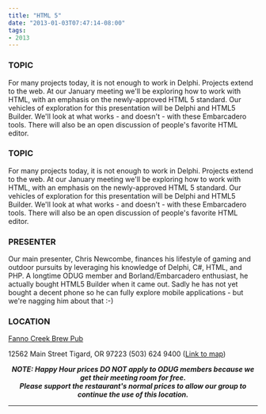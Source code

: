```yaml
---
title: "HTML 5"
date: "2013-01-03T07:47:14-08:00"
tags:
- 2013
---
```


<h3>TOPIC</h3>
<p>
For many projects today, it is not enough to work in Delphi. Projects extend to the web. At our January meeting we'll be exploring how to work with HTML, with an emphasis on the newly-approved HTML 5 standard. Our vehicles of exploration for this presentation will be Delphi and HTML5 Builder. We'll look at what works - and doesn't - with these  Embarcadero tools. There will also be an open discussion of people's favorite HTML editor.
</p>
<!--more--><h3>TOPIC</h3>
<p>
For many projects today, it is not enough to work in Delphi. Projects extend to the web. At our January meeting we'll be exploring how to work with HTML, with an emphasis on the newly-approved HTML 5 standard. Our vehicles of exploration for this presentation will be Delphi and HTML5 Builder. We'll look at what works - and doesn't - with these  Embarcadero tools. There will also be an open discussion of people's favorite HTML editor.
</p>

<h3>PRESENTER</h3>

<p>
Our main presenter, Chris Newcombe, finances his lifestyle of gaming and outdoor pursuits by leveraging his knowledge of Delphi, C#, HTML, and PHP.  A longtime ODUG member and Borland/Embarcadero enthusiast, he actually bought HTML5 Builder when it came out. Sadly he has not yet bought a decent phone so he can fully explore mobile applications - but we're nagging him about that :-)
</p>

<h3>LOCATION</h3>

<a href="http://www.maxsfannocreek.com/Portland_Area_Meeting_Rooms/">Fanno Creek Brew Pub</a>
<p>
12562 Main Street
Tigard, OR 97223
(503) 624 9400
(<a href="http://maps.google.com/maps?q=12562+SW+Main+St,+Tigard,+Oregon+97223&hl=en&ll=45.429457,-122.775028&spn=0.005383,0.011362&sll=37.0625,-95.677068&sspn=59.856937,102.128906&om=1&hnear=12562+SW+Main+St,+Tigard,+Oregon+97223&t=h&z=17&vpsrc=6">Link to map</a>)
</p>

<p align="center"><strong><em>NOTE: Happy Hour prices DO NOT apply to ODUG members because we get their meeting room for free.<br />Please support the restaurant's normal prices to allow our group to continue the use of this location.</em></strong></p>

<hr>
